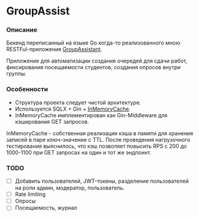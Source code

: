 # GroupAssist
### Описание
Бекенд переписанный на языке Go когда-то реализованного мною RESTFul-приложения [GroupAssistant](https://github.com/psevdocoder/sipi_backend).

Приложение для автоматизации создания очередей для сдачи работ, фиксирования посещаемости студентов, создания опросов внутри группы.

### Особенности
- Структура проекта следует чистой архитектуре.
- Используется SQLX + Gin + [InMemoryCache](https://github.com/psevdocoder/InMemoryCacheTTL).
- InMemoryCache имплементирован как Gin-Middleware для кэширования GET запросов.

InMemoryCache - собственная реализация кэша в памяти для хранения записей в паре ключ-значение с TTL. После проведения нагрузочного тестирования выяснилось, что кэш позволяет повысить RPS с 200 до 1000-1100 при GET запросах на один и тот же эндпоинт. 

### TODO
- [ ] Добавить пользователей, JWT-токены, разделение пользователей на роли админ, модератор, пользователь.
- [ ] Rate limiting
- [ ] Опросы
- [ ] Посещаемость, журнал
